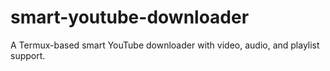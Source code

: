 # smart-youtube-downloader
A Termux-based smart YouTube downloader with video, audio, and playlist support.
